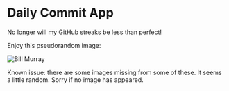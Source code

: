 Daily Commit App
================
No longer will my GitHub streaks be less than perfect!

Enjoy this pseudorandom image:

![Bill Murray](http://www.fillmurray.com/300/200 "Bill Murray")

Known issue: there are some images missing from some of these. It seems a little random. Sorry if no image has appeared.